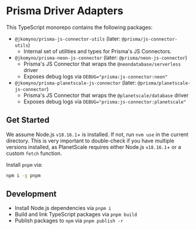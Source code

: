 # Prisma Driver Adapters

This TypeScript monorepo contains the following packages:
- `@jkomyno/prisma-js-connector-utils` (later: `@prisma/js-connector-utils`)
  - Internal set of utilities and types for Prisma's JS Connectors.
- `@jkomyno/prisma-neon-js-connector` (later: `@prisma/neon-js-connector`)
  - Prisma's JS Connector that wraps the `@neondatabase/serverless` driver
  - Exposes debug logs via `DEBUG="prisma:js-connector:neon"`
- `@jkomyno/prisma-planetscale-js-connector` (later: `@prisma/planetscale-js-connector`)
  - Prisma's JS Connector that wraps the `@planetscale/database` driver
  - Exposes debug logs via `DEBUG="prisma:js-connector:planetscale"`

## Get Started

We assume Node.js `v18.16.1`+ is installed. If not, run `nvm use` in the current directory.
This is very important to double-check if you have multiple versions installed, as PlanetScale requires either Node.js `v18.16.1`+ or a custom `fetch` function.

Install `pnpm` via:

```sh
npm i -g pnpm
```

## Development

- Install Node.js dependencies via `pnpm i`
- Build and link TypeScript packages via `pnpm build`
- Publish packages to `npm` via `pnpm publish -r`
